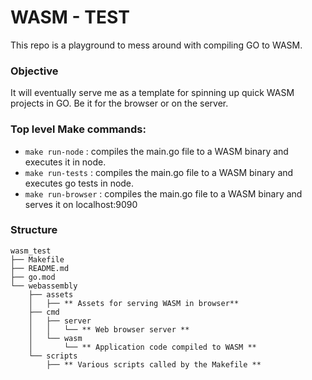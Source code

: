 # WASM - TEST

This repo is a playground to mess around with compiling GO to WASM.

### Objective
It will eventually serve me as a template for spinning up quick WASM projects in GO. Be it for the browser or on the server.

### Top level Make commands:
- `make run-node` : compiles the main.go file to a WASM binary and executes it in node.
- `make run-tests` : compiles the main.go file to a WASM binary and executes go tests in node.
- `make run-browser` : compiles the main.go file to a WASM binary and serves it on localhost:9090

### Structure
```
wasm_test
├── Makefile
├── README.md
├── go.mod
└── webassembly
    ├── assets
    │   ├── ** Assets for serving WASM in browser**
    ├── cmd
    │   ├── server
    │   │   └── ** Web browser server **
    │   └── wasm
    │       └── ** Application code compiled to WASM **
    └── scripts
        ├── ** Various scripts called by the Makefile **
```
